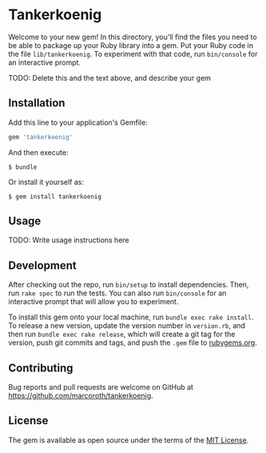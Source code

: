 # Tankerkoenig

Welcome to your new gem! In this directory, you'll find the files you need to be able to package up your Ruby library into a gem. Put your Ruby code in the file `lib/tankerkoenig`. To experiment with that code, run `bin/console` for an interactive prompt.

TODO: Delete this and the text above, and describe your gem

## Installation

Add this line to your application's Gemfile:

```ruby
gem 'tankerkoenig'
```

And then execute:

    $ bundle

Or install it yourself as:

    $ gem install tankerkoenig

## Usage

TODO: Write usage instructions here

## Development

After checking out the repo, run `bin/setup` to install dependencies. Then, run `rake spec` to run the tests. You can also run `bin/console` for an interactive prompt that will allow you to experiment.

To install this gem onto your local machine, run `bundle exec rake install`. To release a new version, update the version number in `version.rb`, and then run `bundle exec rake release`, which will create a git tag for the version, push git commits and tags, and push the `.gem` file to [rubygems.org](https://rubygems.org).

## Contributing

Bug reports and pull requests are welcome on GitHub at https://github.com/marcoroth/tankerkoenig.

## License

The gem is available as open source under the terms of the [MIT License](https://opensource.org/licenses/MIT).

